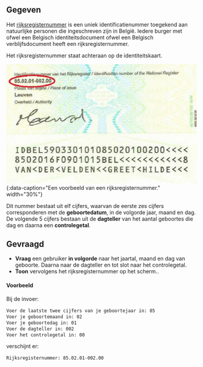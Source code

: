 ## Gegeven

Het <a href="https://sma-help.bosa.belgium.be/nl/faq/waar-vind-ik-mijn-rijksregisternummer" target="_blank">rijksregisternummer</a> is een uniek identificatienummer toegekend aan natuurlijke personen die ingeschreven zijn in België. Iedere burger met ofwel een Belgisch identiteitsdocument ofwel een Belgisch verblijfsdocument heeft een rijksregisternummer.

Het rijksregisternummer staat achteraan op de identiteitskaart. 

![Een voorbeeld van een rijksregisternummer.](media/rijksregisternummer.jpg "Een voorbeeld van een rijksregisternummer."){:data-caption="Een voorbeeld van een rijksregisternummer." width="30%"}

Dit nummer bestaat uit elf cijfers, waarvan de eerste zes cijfers corresponderen met de **geboortedatum**, in de volgorde jaar, maand en dag. De volgende 5 cijfers bestaan uit de **dagteller** van het aantal geboortes die dag en daarna een **controlegetal**.

## Gevraagd

- **Vraag** een gebruiker **in volgorde** naar het jaartal, maand en dag van geboorte. Daarna naar de dagteller en tot slot naar het controlegetal.
- **Toon** vervolgens het rijksregisternummer op het scherm..

#### Voorbeeld

Bij de invoer:
```
Voer de laatste twee cijfers van je geboortejaar in: 85
Voer je geboortemaand in: 02
Voer je geboortedag in: 01
Voer de dagteller in: 002
Voer het controlegetal in: 00
```

verschijnt er:
```
Rijksregisternummer: 85.02.01-002.00
```